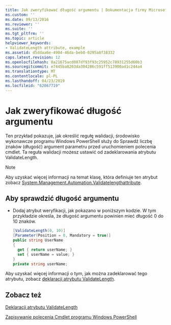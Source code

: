 ```yaml
---
title: Jak zweryfikować długość argumentu | Dokumentacja firmy Microsoft
ms.custom: ''
ms.date: 09/13/2016
ms.reviewer: ''
ms.suite: ''
ms.tgt_pltfrm: ''
ms.topic: article
helpviewer_keywords:
- ValidateLength attribute, example
ms.assetid: d5ddaa6e-4904-46da-beb0-0295a8f38332
caps.latest.revision: 12
ms.openlocfilehash: 8a21675acd087df93f93c25952c78931255d60b3
ms.sourcegitcommit: e7445ba8203da304286c591ff513900ad1c244a4
ms.translationtype: MT
ms.contentlocale: pl-PL
ms.lasthandoff: 04/23/2019
ms.locfileid: "62067719"
---
```

# <a name="how-to-validate-the-argument-length"></a>Jak zweryfikować długość argumentu

Ten przykład pokazuje, jak określić regułę walidacji, środowisko wykonawcze programu Windows PowerShell służy do Sprawdź liczbę znaków (długość) argument parametru przed uruchomieniem polecenia cmdlet. Ta reguła walidacji możesz ustawić od zadeklarowania atrybutu ValidateLength.

> [!NOTE]
> Aby uzyskać więcej informacji na temat klasę, która definiuje ten atrybut zobacz [System.Management.Automation.Validatelengthattribute](/dotnet/api/System.Management.Automation.ValidateLengthAttribute).

## <a name="to-validate-the-argument-length"></a>Aby sprawdzić długość argumentu

- Dodaj atrybut weryfikacji, jak pokazano w poniższym kodzie. W tym przykładzie określa, że długość argumentu powinien mieć długość 0 do 10 znaków.

    ```csharp
    [ValidateLength(0, 10)]
    [Parameter(Position = 0, Mandatory = true)]
    public string UserName
    {
      get { return userName; }
      set { userName = value; }
    }
    private string userName;
    ```

Aby uzyskać więcej informacji o tym, jak można zadeklarować tego atrybutu, zobacz [deklaracji atrybutu ValidateLength](./validatelength-attribute-declaration.md).

## <a name="see-also"></a>Zobacz też

[Deklaracji atrybutu ValidateLength](./validatelength-attribute-declaration.md)

[Zapisywanie polecenia Cmdlet programu Windows PowerShell](./writing-a-windows-powershell-cmdlet.md)
